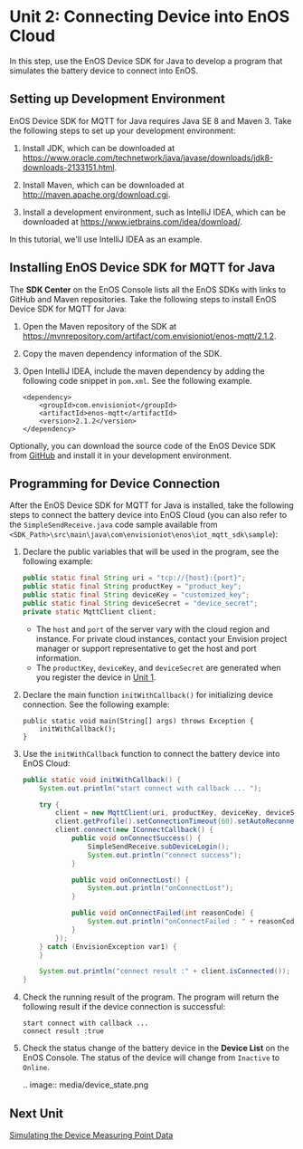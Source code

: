 # Unit 2: Connecting Device into EnOS Cloud

In this step, use the EnOS Device SDK for Java to develop a program that simulates the battery device to connect into EnOS.

## Setting up Development Environment

EnOS Device SDK for MQTT for Java requires Java SE 8 and Maven 3. Take the following steps to set up your development environment:

1. Install JDK, which can be downloaded at <https://www.oracle.com/technetwork/java/javase/downloads/jdk8-downloads-2133151.html>.

2. Install Maven, which can be downloaded at <http://maven.apache.org/download.cgi>.

3. Install a development environment, such as IntelliJ IDEA, which can be downloaded at <https://www.jetbrains.com/idea/download/>.

In this tutorial, we'll use IntelliJ IDEA as an example.

## Installing EnOS Device SDK for MQTT for Java

The **SDK Center** on the EnOS Console lists all the EnOS SDKs with links to GitHub and Maven repositories. Take the following steps to install EnOS Device SDK for MQTT for Java:

1. Open the Maven repository of the SDK at https://mvnrepository.com/artifact/com.envisioniot/enos-mqtt/2.1.2.

2. Copy the maven dependency information of the SDK.

3. Open IntelliJ IDEA, include the maven dependency by adding the following code snippet in `pom.xml`. See the following example.

   ```
   <dependency>
       <groupId>com.envisioniot</groupId>
       <artifactId>enos-mqtt</artifactId>
       <version>2.1.2</version>
   </dependency>
   ```

Optionally, you can download the source code of the EnOS Device SDK from [GitHub](https://github.com/EnvisionIot/enos-mqtt-java-sdk) and install it in your development environment.

## Programming for Device Connection

After the EnOS Device SDK for MQTT for Java is installed, take the following steps to connect the battery device into EnOS Cloud (you can also refer to the `SimpleSendReceive.java` code sample available from `<SDK_Path>\src\main\java\com\envisioniot\enos\iot_mqtt_sdk\sample`):

1. Declare the public variables that will be used in the program, see the following example:

   ```java
   public static final String uri = "tcp://{host}:{port}";
   public static final String productKey = "product_key";
   public static final String deviceKey = "customized_key";
   public static final String deviceSecret = "device_secret";
   private static MqttClient client;
   ```

   - The `host` and `port` of the server vary with the cloud region and instance. For private cloud instances, contact your Envision project manager or support representative to get the host and port information.
   - The `productKey`, `deviceKey`, and `deviceSecret` are generated when you register the device in [Unit 1](registering_device).

3. Declare the main function `initWithCallback()` for initializing device connection. See the following example:

   ```
   public static void main(String[] args) throws Exception {
       initWithCallback();
   }
   ```

4. Use the `initWithCallback` function to connect the battery device into EnOS Cloud:

   ```java
   public static void initWithCallback() {
       System.out.println("start connect with callback ... ");

       try {
           client = new MqttClient(uri, productKey, deviceKey, deviceSecret);
           client.getProfile().setConnectionTimeout(60).setAutoReconnect(false);
           client.connect(new IConnectCallback() {
               public void onConnectSuccess() {
                   SimpleSendReceive.subDeviceLogin();
                   System.out.println("connect success");
               }

               public void onConnectLost() {
                   System.out.println("onConnectLost");
               }

               public void onConnectFailed(int reasonCode) {
                   System.out.println("onConnectFailed : " + reasonCode);
               }
           });
       } catch (EnvisionException var1) {
       }

       System.out.println("connect result :" + client.isConnected());
   }
   ```

5. Check the running result of the program. The program will return the following result if the device connection is successful:

   ```
   start connect with callback ...
   connect result :true
   ```

6. Check the status change of the battery device in the **Device List** on the EnOS Console. The status of the device will change from `Inactive` to `Online`.

   .. image:: media/device_state.png

## Next Unit

[Simulating the Device Measuring Point Data](simulating_data)
